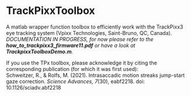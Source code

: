 # TrackPixxToolbox
A matlab wrapper function toolbox to efficiently work with the TrackPixx3 eye tracking system (Vpixx Technologies, Saint-Bruno, QC, Canada).
*DOCUMENTATION IN PROGRESS, for now please refer to the **how_to_trackpixx3_firmware11.pdf** or have a look at **TrackpixxToolboxDemo.m**.*

If you use the TPx toolbox, please acknowledge it by citing the corresponding publication (for which it was first used):  
Schweitzer, R., & Rolfs, M. (2021). Intrasaccadic motion streaks jump-start gaze correction. *Science Advances, 7*(30), eabf2218. doi: 10.1126/sciadv.abf2218
